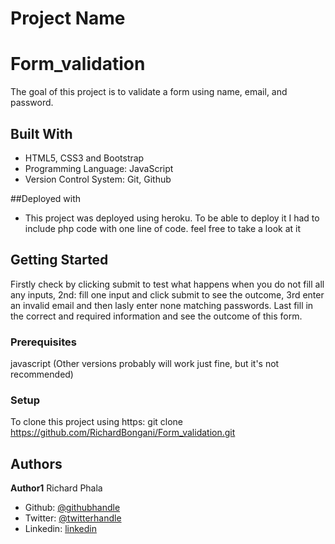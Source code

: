 # Project Name
# Form_validation

The goal of this project is to validate a form using name, email, and password.

## Built With
- HTML5, CSS3 and Bootstrap
- Programming Language: JavaScript
- Version Control System: Git, Github

##Deployed with
- This project was deployed using heroku. To be able to deploy it I had to include php code with one line of code. feel free to take a look at it

## Getting Started
Firstly check by clicking submit to test what happens when you do not fill all any inputs, 2nd: fill one input and click submit to see the outcome, 3rd enter an invalid email and then lasly enter none matching passwords. Last fill in the correct and required information and see the outcome of this form.

### Prerequisites
javascript (Other versions probably will work just fine, but it's not recommended)

### Setup
To clone this project using https: git clone https://github.com/RichardBongani/Form_validation.git


## Authors

**Author1**
  Richard Phala
- Github: [@githubhandle](https://github.com/RichardBongani)
- Twitter: [@twitterhandle](https://github.com/Richard15391169)
- Linkedin: [linkedin](https://www.linkedin.com/in/richard-phala-078428113/)

